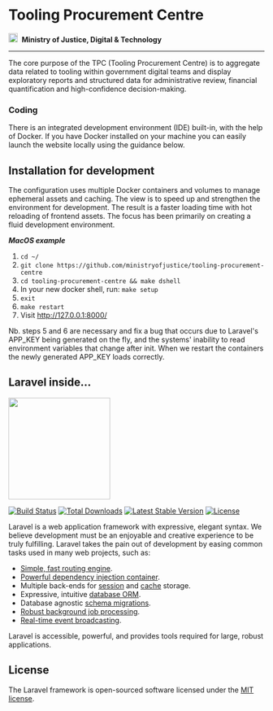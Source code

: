 # Tooling Procurement Centre
<img src="https://www.gov.uk/assets/collections/govuk_publishing_components/crests/org_crest_18px-7026afebba9918a0830ebf68cf496cbb0b81f3514b884dc2c32904780baa3368.png" width="18">&nbsp;&nbsp;**Ministry of Justice, Digital & Technology**

---

The core purpose of the TPC (Tooling Procurement Centre) is to aggregate data related to tooling within government digital teams and display exploratory reports and structured data for administrative review, financial quantification and high-confidence decision-making.

### Coding
There is an integrated development environment (IDE) built-in, with the help of Docker. If you have Docker installed on your machine you can easily launch the website locally using the guidance below.

## Installation for development

The configuration uses multiple Docker containers and volumes to manage ephemeral assets and caching. The view is to speed up and strengthen the environment for development. The result is a faster loading time with hot reloading of frontend assets. The focus has been primarily on creating a fluid development environment.

***MacOS example***
1. `cd ~/`
2. `git clone https://github.com/ministryofjustice/tooling-procurement-centre`
3. `cd tooling-procurement-centre && make dshell`
4. In your new docker shell, run: `make setup`
5. `exit`
6. `make restart`
7. Visit http://127.0.0.1:8000/

Nb. steps 5 and 6 are necessary and fix a bug that occurs due to Laravel's APP_KEY being generated on the fly, and the systems' inability to read environment variables that change after init. When we restart the containers the newly generated APP_KEY loads correctly.  

## Laravel inside...
<img src="https://raw.githubusercontent.com/laravel/art/master/logo-lockup/5%20SVG/2%20CMYK/1%20Full%20Color/laravel-logolockup-cmyk-red.svg" width="200">

<a href="https://travis-ci.org/laravel/framework"><img src="https://travis-ci.org/laravel/framework.svg" alt="Build Status"></a>
<a href="https://packagist.org/packages/laravel/framework"><img src="https://img.shields.io/packagist/dt/laravel/framework" alt="Total Downloads"></a>
<a href="https://packagist.org/packages/laravel/framework"><img src="https://img.shields.io/packagist/v/laravel/framework" alt="Latest Stable Version"></a>
<a href="https://packagist.org/packages/laravel/framework"><img src="https://img.shields.io/packagist/l/laravel/framework" alt="License"></a>

Laravel is a web application framework with expressive, elegant syntax. We believe development must be an enjoyable and creative experience to be truly fulfilling. Laravel takes the pain out of development by easing common tasks used in many web projects, such as:

- [Simple, fast routing engine](https://laravel.com/docs/routing).
- [Powerful dependency injection container](https://laravel.com/docs/container).
- Multiple back-ends for [session](https://laravel.com/docs/session) and [cache](https://laravel.com/docs/cache) storage.
- Expressive, intuitive [database ORM](https://laravel.com/docs/eloquent).
- Database agnostic [schema migrations](https://laravel.com/docs/migrations).
- [Robust background job processing](https://laravel.com/docs/queues).
- [Real-time event broadcasting](https://laravel.com/docs/broadcasting).

Laravel is accessible, powerful, and provides tools required for large, robust applications.

## License

The Laravel framework is open-sourced software licensed under the [MIT license](https://opensource.org/licenses/MIT).
